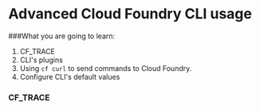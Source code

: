 # Advanced Cloud Foundry CLI usage

###What you are going to learn:

1. CF_TRACE
2. CLI's plugins
3. Using `cf curl` to send commands to Cloud Foundry.
4. Configure CLI's default values

### CF_TRACE

